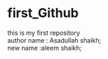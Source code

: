 # first_Github
this is my first repository
<br>
author name : Asadullah shaikh;
<br>
new name :aleem shaikh;
